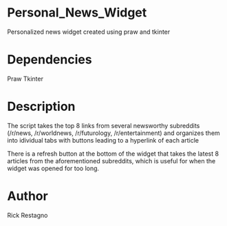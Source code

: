 # Personal_News_Widget
Personalized news widget created using praw and tkinter

# Dependencies
Praw
Tkinter

# Description
The script takes the top 8 links from several newsworthy subreddits (/r/news, /r/worldnews, /r/futurology, /r/entertainment) and organizes them into idividual tabs with buttons leading to a hyperlink of each article

There is a refresh button at the bottom of the widget that takes the latest 8 articles from the aforementioned subreddits, which is useful for when the widget was opened for too long.

# Author

Rick Restagno
